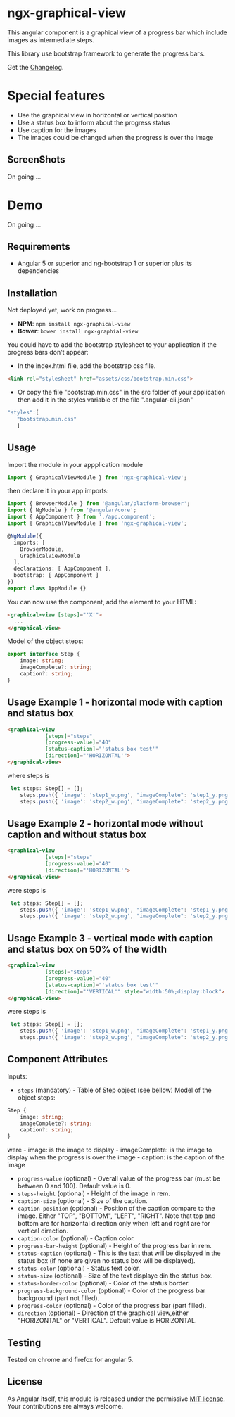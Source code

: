 # ngx-graphical-view

This angular component is a graphical view of a progress bar which include images as intermediate steps.

This library use bootstrap framework to generate the progress bars.

Get the [Changelog](https://github.com/Altaba77/ngx-graphical-view/blob/master/CHANGELOG.md).

# Special features

 - Use the graphical view in horizontal or vertical position
 - Use a status box to inform about the progress status 
 - Use caption for the images 
 - The images could be changed when the progress is over the image

## ScreenShots

On going ...
<!-- Horinzontal mode:
![alt tag](/screenshots/screenshot1.png)
![alt tag](/screenshots/screenshot2.png)
![alt tag](/screenshots/screenshot3.png)

Vertical mode:

![alt tag](/screenshots/screenshot4.png) -->

# Demo

On going ...
<!-- 
 * The demo
[Demo can be found here](http://plnkr.co/edit/) -->

## Requirements

- Angular 5 or superior and ng-bootstrap 1 or superior plus its dependencies

## Installation

Not deployed yet, work on progress...

* **NPM**: `npm install ngx-graphical-view`
* **Bower**: `bower install ngx-graphial-view`

You could have to add the bootstrap stylesheet to your application if the progress bars don't appear:

 - In the index.html file, add the bootstrap css file.

```html
<link rel="stylesheet" href="assets/css/bootstrap.min.css">
```

 - Or copy the file "bootstrap.min.css" in the src folder of your application then add it in the styles variable of the file ".angular-cli.json"
 ```ts
"styles":[
    "bootstrap.min.css"
    ]
 ```


## Usage

Import the module in your appplication module

```ts
import { GraphicalViewModule } from 'ngx-graphical-view';
```

then declare it in your app imports:

```ts
import { BrowserModule } from '@angular/platform-browser';
import { NgModule } from '@angular/core';
import { AppComponent } from './app.component';
import { GraphicalViewModule } from 'ngx-graphical-view';

@NgModule({
  imports: [
    BrowserModule,
    GraphicalViewModule
  ],
  declarations: [ AppComponent ],
  bootstrap: [ AppComponent ]
})
export class AppModule {}
```

You can now use the component, add the element to your HTML:
```html
<graphical-view [steps]="'X'">
  ...
</graphical-view>
```

Model of the object steps:
```ts
export interface Step {
    image: string;
    imageComplete?: string;
    caption?: string;
}
```

## Usage Example 1 - horizontal mode with caption and status box

```html
<graphical-view
            [steps]="steps"
            [progress-value]="40"
            [status-caption]="'status box test'"
            [direction]="'HORIZONTAL'">
</graphical-view>
```

where steps is
```ts
 let steps: Step[] = [];
    steps.push({ 'image': 'step1_w.png', "imageComplete": 'step1_y.png', "caption": "test caption" });
    steps.push({ 'image': 'step2_w.png', "imageComplete": 'step2_y.png', "caption": "test caption" });
```

## Usage Example 2 - horizontal mode without caption and without status box

```html
<graphical-view
            [steps]="steps"
            [progress-value]="40"
            [direction]="'HORIZONTAL'">
</graphical-view>
```

were steps is
```ts
 let steps: Step[] = [];
    steps.push({ 'image': 'step1_w.png', "imageComplete": 'step1_y.png'});
    steps.push({ 'image': 'step2_w.png', "imageComplete": 'step2_y.png'});
```

## Usage Example 3 - vertical mode with caption and status box on 50% of the width

```html
<graphical-view
            [steps]="steps"
            [progress-value]="40"
            [status-caption]="'status box test'"
            [direction]="'VERTICAL'" style="width:50%;display:block">
</graphical-view>
```

were steps is
```ts
 let steps: Step[] = [];
    steps.push({ 'image': 'step1_w.png', "imageComplete": 'step1_y.png', "caption": "test caption" });
    steps.push({ 'image': 'step2_w.png', "imageComplete": 'step2_y.png', "caption": "test caption" });
```

## Component Attributes
Inputs:
- `steps` (mandatory) - Table of Step object (see bellow)
   Model of the object steps:
```ts
Step {
    image: string;
    imageComplete?: string;
    caption?: string;
}
``` 
were 
    - image: is the image to display
    - imageComplete: is the image to display when the progress is over the image
    - caption: is the caption of the image

- `progress-value` (optional) - Overall value of the progress bar (must be between 0 and 100). Default value is 0.
- `steps-height` (optional) - Height of the image in rem.
- `caption-size` (optional) - Size of the caption.
- `caption-position` (optional) - Position of the caption compare to the image. Either "TOP", "BOTTOM", "LEFT", "RIGHT". Note that top and bottom are for horizontal direction only when left and roght are for vertical direction.
- `caption-color` (optional) - Caption color.
- `progress-bar-height` (optional) - Height of the progress bar in rem.
- `status-caption` (optional) - This is the text that will be displayed in the status box (if none are given no status box will be displayed).
- `status-color` (optional) - Status text color.
- `status-size` (optional) - Size of the text displaye din the status box.
- `status-border-color` (optional) - Color of the status border.
- `progress-background-color` (optional) - Color of the progress bar background (part not filled).
- `progress-color` (optional) - Color of the progress bar (part filled).
- `direction` (optional) - Direction of the graphical view,either "HORIZONTAL" or "VERTICAL". Default value is HORIZONTAL.


## Testing

Tested on chrome and firefox for angular 5.

## License

As Angular itself, this module is released under the permissive [MIT license](http://revolunet.mit-license.org). Your contributions are always welcome.